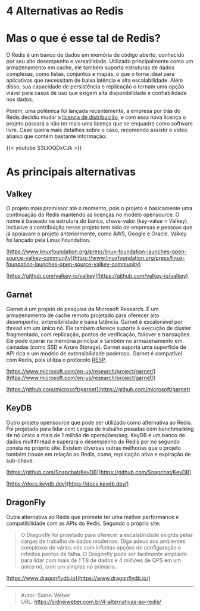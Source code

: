 # 4 Alternativas ao Redis

<!--more-->

# Mas o que é esse tal de Redis? 

O Redis é um banco de dados em memória de código aberto, conhecido por seu alto desempenho e versatilidade. Utilizado principalmente como um armazenamento em cache, ele também suporta estruturas de dados complexas, como listas, conjuntos e mapas, o que o torna ideal para aplicativos que necessitam de baixa latência e alta escalabilidade. Além disso, sua capacidade de persistência e replicação o tornam uma opção viável para casos de uso que exigem alta disponibilidade e confiabilidade nos dados.

Porém, uma polêmica foi lançada recentemente, a empresa por trás do Redis decidiu mudar a [licença de distribuição](https://github.com/redis/redis/pull/13157), e com essa nova licença o projeto passará a não ter mais uma licença que se enquadre como software livre. Caso queira mais detalhes sobre o caso, recomendo assistir o vídeo abaixo que contém bastante informação:

{{< youtube S3LtOQDxCJk >}}

# As principais alternativas

## Valkey

O projeto mais promissor até o momento, pois o projeto é basicamente uma continuação do Redis mantendo as licenças no modelo opensource. O nome é baseado na estrutura do banco, chave-valor (key-value = Valkey). Inclusive a contribuição nesse projeto tem sido de empresas e pessoas que já apoiavam o projeto anteriormente, como AWS, Google e Oracle. Valkey foi lançado pela Linux Foundation.

[https://www.linuxfoundation.org/press/linux-foundation-launches-open-source-valkey-community](https://www.linuxfoundation.org/press/linux-foundation-launches-open-source-valkey-community)

[https://github.com/valkey-io/valkey](https://github.com/valkey-io/valkey)

## Garnet

Garnet é um projeto de pesquisa da Microsoft Research. É um armazenamento de cache remoto projetado para oferecer alto desempenho, extensibilidade e baixa latência. Garnet é escalonável por thread em um único nó. Ele também oferece suporte à execução de cluster fragmentado, com replicação, pontos de verificação, failover e transações. Ele pode operar na memória principal e também no armazenamento em camadas (como SSD e Azure Storage). Garnet suporta uma superfície de API rica e um modelo de extensibilidade poderoso. Garnet é compatível com Redis, pois utiliza o protocolo [RESP](https://redis.io/docs/reference/protocol-spec/).

[https://www.microsoft.com/en-us/research/project/garnet/](https://www.microsoft.com/en-us/research/project/garnet/)

[https://github.com/microsoft/garnet](https://github.com/microsoft/garnet)

## KeyDB

Outro projeto opensource que pode ser utilizado como alternativa ao Redis. Foi projetado para lidar com cargas de trabalho pesadas com benchmarking de nó único a mais de 1 milhão de operações/seg. KeyDB é um banco de dados multithread e superará o desempenho do Redis por nó segundo consta no próprio site. Existem diversas outras melhorias que o projeto também trouxe em relação ao Redis, como, replicação ativa e expiração de sub-chave.

[https://github.com/Snapchat/KeyDB](https://github.com/Snapchat/KeyDB)

[https://docs.keydb.dev](https://docs.keydb.dev/)

## DragonFly

Outra alternativa ao Redis que promete ter uma melhor performance e compatibilidade com as APIs do Redis. Segundo o próprio site:

>O Dragonfly foi projetado para oferecer a escalabilidade exigida pelas cargas de trabalho de dados modernas. Diga adeus aos ambientes complexos de vários nós com infinitas opções de configuração e infinitos pontos de falha. O Dragonfly pode ser facilmente ampliado para lidar com mais de 1 TB de dados e 4 milhões de QPS em um único nó, com um simples nó primário.

[https://www.dragonflydb.io](https://www.dragonflydb.io/)

---

> Autor: Sidnei Weber  
> URL: https://sidneiweber.com.br/4-alternativas-ao-redis/  

